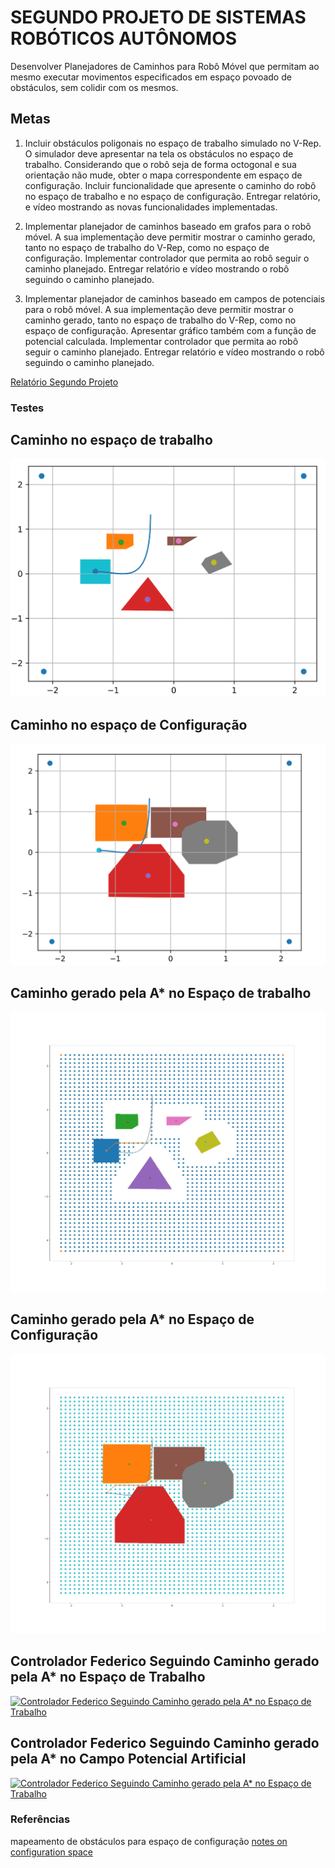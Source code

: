 # SEGUNDO PROJETO DE SISTEMAS ROBÓTICOS AUTÔNOMOS

Desenvolver Planejadores de Caminhos para Robô Móvel que
permitam ao mesmo executar movimentos especificados em espaço
povoado de obstáculos, sem colidir com os mesmos.


## Metas

1. Incluir obstáculos poligonais no espaço de trabalho simulado
no V-Rep. O simulador deve apresentar na tela os obstáculos
no espaço de trabalho. Considerando que o robô seja de forma
octogonal e sua orientação não mude, obter o mapa
correspondente em espaço de configuração. Incluir
funcionalidade que apresente o caminho do robô no espaço de
trabalho e no espaço de configuração. Entregar relatório, e
vídeo mostrando as novas funcionalidades implementadas.

2. Implementar planejador de caminhos baseado em grafos para o
robô móvel. A sua implementação deve permitir mostrar o
caminho gerado, tanto no espaço de trabalho do V-Rep, como
no espaço de configuração. Implementar controlador que
permita ao robô seguir o caminho planejado. Entregar relatório
e vídeo mostrando o robô seguindo o caminho planejado.


3. Implementar planejador de caminhos baseado em campos de
potenciais para o robô móvel. A sua implementação deve
permitir mostrar o caminho gerado, tanto no espaço de
trabalho do V-Rep, como no espaço de configuração.
Apresentar gráfico também com a função de potencial
calculada. Implementar controlador que permita ao robô seguir
o caminho planejado. Entregar relatório e vídeo mostrando o
robô seguindo o caminho planejado.

[Relatório Segundo Projeto](Relatorio_segundo_projeto_sistemas_roboticos_autonomos.pdf)

### Testes

## Caminho no espaço de trabalho
![](../assets/images/segundo_projeto/work_space_path.png)

## Caminho no espaço de Configuração
![](../assets/images/segundo_projeto/conf_space_path.png)


## Caminho gerado pela A* no Espaço de trabalho

![](../assets/images/segundo_projeto/work_space_with_graph.jpeg)

## Caminho gerado pela A* no Espaço de Configuração

![](../assets/images/segundo_projeto/conf_space_with_graph.jpeg)

## Controlador Federico Seguindo Caminho gerado pela A* no Espaço de Trabalho
[![Controlador Federico Seguindo Caminho gerado pela A* no Espaço de Trabalho](https://img.youtube.com/vi/MZlBS-d6O-Y/maxresdefault.jpg)](https://youtu.be/MZlBS-d6O-Y)

## Controlador Federico Seguindo Caminho gerado pela A* no Campo Potencial Artificial 
[![Controlador Federico Seguindo Caminho gerado pela A* no Espaço de Trabalho](https://img.youtube.com/vi/jtnPh2pygI4/maxresdefault.jpg)](https://youtu.be/jtnPh2pygI4)

### Referências

mapeamento de obstáculos para espaço de configuração [notes on configuration space](../docs/notes_on_configuration_space.md)

